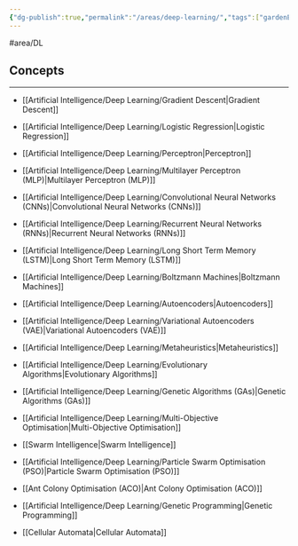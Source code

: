 ```yaml
---
{"dg-publish":true,"permalink":"/areas/deep-learning/","tags":["gardenEntry"]}
---
```


#area/DL

## Concepts
---
- [[Artificial Intelligence/Deep Learning/Gradient Descent\|Gradient Descent]]
- [[Artificial Intelligence/Deep Learning/Logistic Regression\|Logistic Regression]]

- [[Artificial Intelligence/Deep Learning/Perceptron\|Perceptron]]
- [[Artificial Intelligence/Deep Learning/Multilayer Perceptron (MLP)\|Multilayer Perceptron (MLP)]]

- [[Artificial Intelligence/Deep Learning/Convolutional Neural Networks (CNNs)\|Convolutional Neural Networks (CNNs)]]
- [[Artificial Intelligence/Deep Learning/Recurrent Neural Networks (RNNs)\|Recurrent Neural Networks (RNNs)]]
- [[Artificial Intelligence/Deep Learning/Long Short Term Memory (LSTM)\|Long Short Term Memory (LSTM)]]
- [[Artificial Intelligence/Deep Learning/Boltzmann Machines\|Boltzmann Machines]]
- [[Artificial Intelligence/Deep Learning/Autoencoders\|Autoencoders]]
- [[Artificial Intelligence/Deep Learning/Variational Autoencoders (VAE)\|Variational Autoencoders (VAE)]]
- [[Artificial Intelligence/Deep Learning/Metaheuristics\|Metaheuristics]]
- [[Artificial Intelligence/Deep Learning/Evolutionary Algorithms\|Evolutionary Algorithms]]
- [[Artificial Intelligence/Deep Learning/Genetic Algorithms (GAs)\|Genetic Algorithms (GAs)]]
- [[Artificial Intelligence/Deep Learning/Multi-Objective Optimisation\|Multi-Objective Optimisation]]
- [[Swarm Intelligence\|Swarm Intelligence]]
- [[Artificial Intelligence/Deep Learning/Particle Swarm Optimisation (PSO)\|Particle Swarm Optimisation (PSO)]]
- [[Ant Colony Optimisation (ACO)\|Ant Colony Optimisation (ACO)]]
- [[Artificial Intelligence/Deep Learning/Genetic Programming\|Genetic Programming]]
- [[Cellular Automata\|Cellular Automata]]